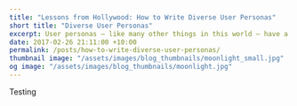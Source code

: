 ```yaml
---
title: "Lessons from Hollywood: How to Write Diverse User Personas"
short title: "Diverse User Personas"
excerpt: User personas – like many other things in this world – have a bit of a diversity problem. Here’s what we can learn from this year’s Oscars.
date: 2017-02-26 21:11:00 +10:00
permalink: /posts/how-to-write-diverse-user-personas/
thumbnail image: "/assets/images/blog_thumbnails/moonlight_small.jpg"
og image: "/assets/images/blog_thumbnails/moonlight.jpg"
---
```


Testing
